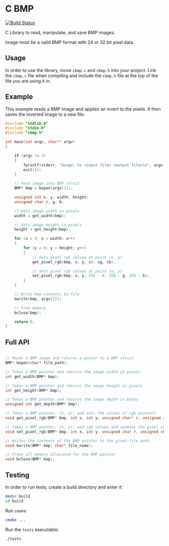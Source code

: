 # C BMP

[![Build Status](https://travis-ci.org/mattflow/cbmp.svg?branch=master)](https://travis-ci.org/mattflow/cbmp)

C Library to read, manipulate, and save BMP images.

Image must be a valid BMP format with 24 or 32 bit pixel data.

## Usage

In order to use the library, move `cbmp.c` and `cbmp.h` into your project.
Link the `cbmp.c` file when compiling and include the `cbmp.h` file at the
top of the file you are using it in.

## Example

This example reads a BMP image and applies an invert to the pixels. It
then saves the inverted image to a new file.

```c
#include "stdlib.h"
#include "stdio.h"
#include "cbmp.h"

int main(int argc, char** argv)
{

    if (argc != 3)
    {
        fprintf(stderr, "Usage: %s <input file> <output file>\n", argv[0]);
        exit(1);
    }

    // Read image into BMP struct
    BMP* bmp = bopen(argv[1]);

    unsigned int x, y, width, height;
    unsigned char r, g, b;

    // Gets image width in pixels
    width = get_width(bmp);

    // Gets image height in pixels
    height = get_height(bmp);

    for (x = 0; x < width; x++)
    {
        for (y = 0; y < height; y++)
        {
            // Gets pixel rgb values at point (x, y)
            get_pixel_rgb(bmp, x, y, &r, &g, &b);

            // Sets pixel rgb values at point (x, y)
            set_pixel_rgb(bmp, x, y, 255 - r, 255 - g, 255 - b);
        }
    }

    // Write bmp contents to file
    bwrite(bmp, argv[2]);

    // Free memory
    bclose(bmp);

    return 0;
}
```

## Full API

```c

// Reads a BMP image and returns a poiner to a BMP struct
BMP* bopen(char* file_path);

// Takes a BMP pointer and returns the image width in pixels
int get_width(BMP* bmp);

// Takes a BMP pointer and returns the image height in pixels
int get_height(BMP* bmp);

// Takes a BMP pointer and returns the image depth in bytes
unsigned int get_depth(BMP* bmp);

// Takes a BMP pointer, (x, y), and sets the values of rgb pointers
void get_pixel_rgb(BMP* bmp, int x, int y, unsigned char* r, unsigned char* g, unsigned char* b);

// Takes a BMP pointer, (x, y), and rgb values and updates the pixel color
void set_pixel_rgb(BMP* bmp, int x, int y, unsigned char r, unsigned char g, unsigned char b);

// Writes the contents of the BMP pointer to the given file path
void bwrite(BMP* bmp, char* file_name);

// Frees all memory allocated for the BMP pointer
void bclose(BMP* bmp);

```

## Testing

In order to run tests, create a build directory and enter it:

```sh
mkdir build
cd build
```

Run `cmake`:

```sh
cmake ...
```

Run the `tests` executable:

```sh
./tests
```
